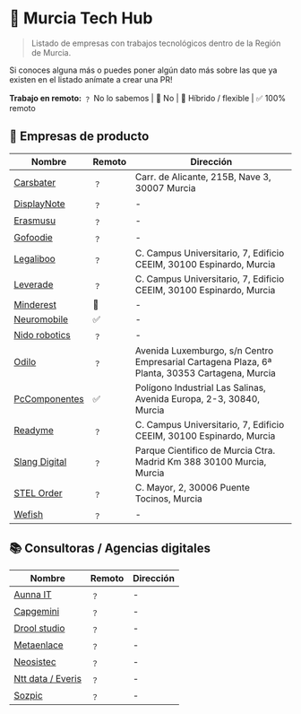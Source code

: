 # 📂 Murcia Tech Hub

> Listado de empresas con trabajos tecnológicos dentro de la Región de Murcia.

Si conoces alguna más o puedes poner algún dato más sobre las que ya existen en el listado anímate a crear una PR!

**Trabajo en remoto:**
﹖ No lo sabemos | 🚫 No | 🔄 Híbrido / flexible | ✅ 100% remoto

## 📗 Empresas de producto

Nombre | Remoto | Dirección |
--- | --- | --- |
[Carsbater](https://www.carsbarter.es/) | ﹖ | Carr. de Alicante, 215B, Nave 3, 30007 Murcia |
[DisplayNote](https://www.displaynote.com/) | ﹖ | - |
[Erasmusu](https://erasmusu.com/) | ﹖ | - |
[Gofoodie](https://gofoodie.app/) | ﹖ | - |
[Legaliboo](https://legaliboo.com/) | ﹖ | C. Campus Universitario, 7, Edificio CEEIM, 30100 Espinardo, Murcia |
[Leverade](https://leverade.com/) | ﹖ | C. Campus Universitario, 7, Edificio CEEIM, 30100 Espinardo, Murcia |
[Minderest](https://www.minderest.com) | 🔄 | - |
[Neuromobile](https://neuromobile.es/) | ✅ | - |
[Nido robotics](https://www.nidorobotics.com/) | ﹖ | - |
[Odilo](https://www.odilo.es/) | ﹖ | Avenida Luxemburgo, s/n Centro Empresarial Cartagena Plaza, 6ª Planta, 30353 Cartagena, Murcia |
[PcComponentes](https://www.pccomponentes.com/) | ✅ | Polígono Industrial Las Salinas, Avenida Europa, 2-3, 30840, Murcia |
[Readyme](https://readyme.app/) | ﹖ | C. Campus Universitario, 7, Edificio CEEIM, 30100 Espinardo, Murcia |
[Slang Digital](https://slang.digital/) | ﹖ | Parque Cientifico de Murcia Ctra. Madrid Km 388 30100 Murcia, Murcia |
[STEL Order](https://www.stelorder.com/) | ﹖ | C. Mayor, 2, 30006 Puente Tocinos, Murcia |
[Wefish](https://wefish.app/) | ﹖ | - |

## 📚 Consultoras / Agencias digitales

Nombre | Remoto | Dirección |
--- | --- | --- |
[Aunna IT](https://www.aunnait.es/) | ﹖ | - |
[Capgemini](https://www.capgemini.com/) | ﹖ | - |
[Drool studio](https://droolstudio.com/) | ﹖ | - |
[Metaenlace](https://metaenlace.com/) | ﹖ | - |
[Neosistec](https://www.neosistec.com/) | ﹖ | - |
[Ntt data / Everis](https://es.nttdata.com/) | ﹖ | - |
[Sozpic](https://www.sozpic.com/) | ﹖ | - |

